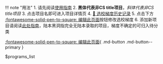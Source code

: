 !!! note "用法"
       1. 请先阅读[使用指南](guide.md)
       2. **黑体代表非CS title项目**，*斜体代表非CS title项目*
       3. 点击项目名即可进入项目详情页
       4. [:book: 选校梯度历史记录](https://githistory.xyz/opencsapp/opencsapp.github.io/blob/master/programs_list.yml)
       5. 点击下方[ :fontawesome-solid-pen-to-square: 编辑此页面](https://github.com/opencsapp/opencsapp.github.io/edit/master/programs_list.yml)按钮修改选校梯度
       6. 添加新项目请阅读[此处指南](https://opencs.app/contribute/#_4)，陆本黑洞指完全无陆本录取的项目，梯度不确定的可归入待分类

[:fontawesome-solid-pen-to-square: 编辑此页面](https://github.com/opencsapp/opencsapp.github.io/edit/master/programs_list.yml){ .md-button .md-button--primary }

$programs_list
